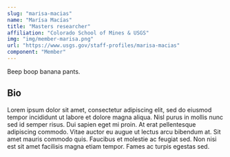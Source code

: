 ```yaml
---
slug: "marisa-macias"
name: "Marísa Macías"
title: "Masters researcher"
affiliation: "Colorado School of Mines & USGS"
img: "img/member-marisa.png"
url: "https://www.usgs.gov/staff-profiles/marisa-macias"
component: "Member"
---
```


Beep boop banana pants.

## Bio

Lorem ipsum dolor sit amet, consectetur adipiscing elit, sed do eiusmod tempor incididunt ut labore et dolore magna aliqua. Nisl purus in mollis nunc sed id semper risus. Dui sapien eget mi proin. At erat pellentesque adipiscing commodo. Vitae auctor eu augue ut lectus arcu bibendum at. Sit amet mauris commodo quis. Faucibus et molestie ac feugiat sed. Non nisi est sit amet facilisis magna etiam tempor. Fames ac turpis egestas sed.

